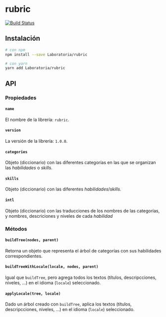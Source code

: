 # rubric

[![Build Status](https://travis-ci.com/Laboratoria/rubric.svg?token=4uyuoxi9qhvAfjzUTB6y&branch=master)](https://travis-ci.com/Laboratoria/rubric)

## Instalación

```sh
# con npm
npm install --save Laboratoria/rubric

# con yarn
yarn add Laboratoria/rubric
```

## API

### Propiedades

#### `name`

El nombre de la librería: `rubric`.

#### `version`

La versión de la librería: `1.0.0`.

#### `categories`

Objeto (diccionario) con las diferentes categorías en las que se organizan las
_habilidades_ o _skills_.

#### `skills`

Objeto (diccionario) con las diferentes _habilidades_/_skills_.

#### `intl`

Objeto (diccionario) con las traducciones de los nombres de las categorías,
y nombres, descriciones y niveles de cada _habilidad_

### Métodos

#### `buildTree(nodes, parent)`

Retorna un objeto que representa el árbol de categorías con sus habilidades
correspondientes.

#### `buildTreeWithLocale(locale, nodes, parent)`

Igual que `buildTree`, pero agrega todos los textos (títulos, descripcciones,
niveles, ...) en el idioma (`locale`) seleccionado.

#### `applyLocale(tree, locale)`

Dado un árbol creado con `buildTree`, aplica los textos (títulos,
descripcciones, niveles, ...) en el idioma (`locale`) seleccionado.
